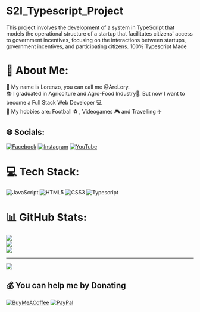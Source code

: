 # S2I_Typescript_Project
This project involves the development of a system in TypeScript that models the operational structure of a startup that facilitates citizens' access to government incentives, focusing on the interactions between startups, government incentives, and participating citizens.
100% Typescript Made





# 💫 About Me:
👋 My name is Lorenzo, you can call me @AreLory.<br>📚 I graduated in Agricolture and Agro-Food Industry🌱. But now I want to become a Full Stack Web Developer 💻<br>🌟 My hobbies are: Football ⚽ , Videogames  🎮 and Travelling ✈️


## 🌐 Socials:
[![Facebook](https://img.shields.io/badge/Facebook-%231877F2.svg?logo=Facebook&logoColor=white)](https://facebook.com/@are.lorenzo) 
[![Instagram](https://img.shields.io/badge/Instagram-%23E4405F.svg?logo=Instagram&logoColor=white)](https://instagram.com/@are.lorenzo)
[![YouTube](https://img.shields.io/badge/YouTube-%23FF0000.svg?logo=YouTube&logoColor=white)](https://www.youtube.com/@LorenzoArena-webdeveloper)


# 💻 Tech Stack:
![JavaScript](https://img.shields.io/badge/javascript-%23323330.svg?style=for-the-badge&logo=javascript&logoColor=%23F7DF1E) ![HTML5](https://img.shields.io/badge/html5-%23E34F26.svg?style=for-the-badge&logo=html5&logoColor=white) ![CSS3](https://img.shields.io/badge/css3-%231572B6.svg?style=for-the-badge&logo=css3&logoColor=white) ![Typescript](https://img.shields.io/badge/TypeScript-007ACC?style=for-the-badge&logo=typescript&logoColor=white)
# 📊 GitHub Stats:
![](https://github-readme-stats.vercel.app/api?username=AreLory&theme=shadow_green&hide_border=false&include_all_commits=true&count_private=false)<br/>
![](https://github-readme-streak-stats.herokuapp.com/?user=AreLory&theme=shadow_green&hide_border=false)<br/>
![](https://github-readme-stats.vercel.app/api/top-langs/?username=AreLory&theme=shadow_green&hide_border=false&include_all_commits=true&count_private=false&layout=compact)

---
[![](https://visitcount.itsvg.in/api?id=AreLory&icon=5&color=4)](https://visitcount.itsvg.in)

  ## 💰 You can help me by Donating
  [![BuyMeACoffee](https://img.shields.io/badge/Buy%20Me%20a%20Coffee-ffdd00?style=for-the-badge&logo=buy-me-a-coffee&logoColor=black)](https://buymeacoffee.com/https://buymeacoffee.com/arelory) [![PayPal](https://img.shields.io/badge/PayPal-00457C?style=for-the-badge&logo=paypal&logoColor=white)](https://paypal.me/https://www.paypal.me/AreLory05) 

  
<!-- Proudly created with GPRM ( https://gprm.itsvg.in ) -->
